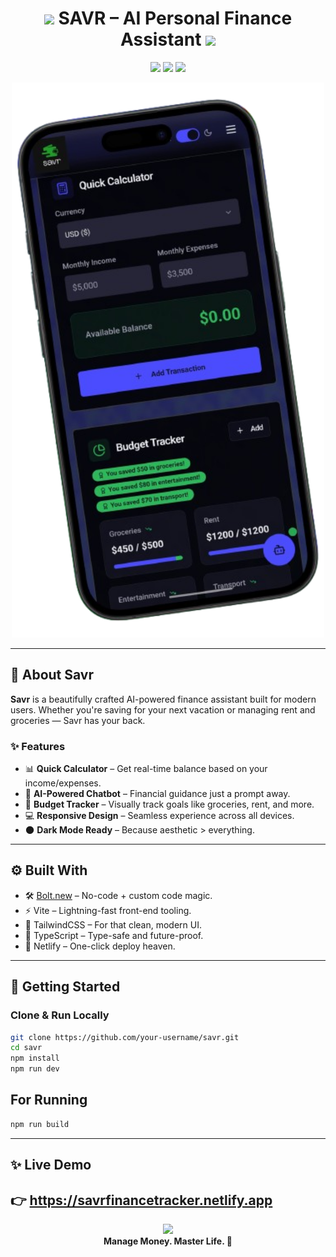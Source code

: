 <h1 align="center">
  <img src="https://media.giphy.com/media/5GoVLqeAOo6PK/giphy.gif" width="50">
  SAVR – AI Personal Finance Assistant
  <img src="https://media.giphy.com/media/IThjAlJnD9WNO/giphy.gif" width="50">
</h1>

<p align="center">
  <img src="https://img.shields.io/badge/Built%20With-Bolt.new-000000?style=for-the-badge&logo=bolt&logoColor=white">
  <img src="https://img.shields.io/badge/Framework-Vite-646cff?style=for-the-badge&logo=vite&logoColor=white">
  <img src="https://img.shields.io/badge/Deployed%20on-Netlify-00C7B7?style=for-the-badge&logo=netlify&logoColor=white">
</p>

<p align="center">
  <img src="public/mockup.png" width="500" alt="Savr iPhone Mockup">
</p>

---

## 🧠 About Savr

**Savr** is a beautifully crafted AI-powered finance assistant built for modern users. Whether you're saving for your next vacation or managing rent and groceries — Savr has your back.

### ✨ Features
- 📊 **Quick Calculator** – Get real-time balance based on your income/expenses.
- 🧠 **AI-Powered Chatbot** – Financial guidance just a prompt away.
- 📅 **Budget Tracker** – Visually track goals like groceries, rent, and more.
- 💻 **Responsive Design** – Seamless experience across all devices.
- 🌑 **Dark Mode Ready** – Because aesthetic > everything.

---

## ⚙️ Built With

- 🛠️ [Bolt.new](https://bolt.new/) – No-code + custom code magic.
- ⚡ Vite – Lightning-fast front-end tooling.
- 🎨 TailwindCSS – For that clean, modern UI.
- 🧱 TypeScript – Type-safe and future-proof.
- 💚 Netlify – One-click deploy heaven.

---

## 🚀 Getting Started

### Clone & Run Locally

```bash
git clone https://github.com/your-username/savr.git
cd savr
npm install
npm run dev
```
## For Running
```bash
npm run build
```
---
## ✨ Live Demo
👉 https://savrfinancetracker.netlify.app
---
<p align="center"> <img src="https://media.giphy.com/media/l0MYt5jPR6QX5pnqM/giphy.gif" width="200" /> <br /> <b>Manage Money. Master Life. 💸</b> </p> 

